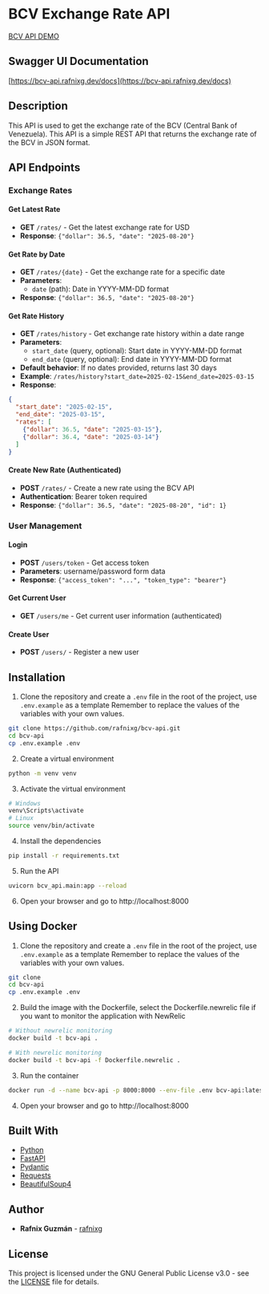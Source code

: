 # BCV Exchange Rate API

[BCV API DEMO](https://bcv-api.rafnixg.dev/)

## Swagger UI Documentation

[https://bcv-api.rafnixg.dev/docs](https://bcv-api.rafnixg.dev/docs)

## Description
This API is used to get the exchange rate of the BCV (Central Bank of Venezuela).
This API is a simple REST API that returns the exchange rate of the BCV in JSON format.

## API Endpoints

### Exchange Rates

#### Get Latest Rate
- **GET** `/rates/` - Get the latest exchange rate for USD
- **Response**: `{"dollar": 36.5, "date": "2025-08-20"}`

#### Get Rate by Date
- **GET** `/rates/{date}` - Get the exchange rate for a specific date
- **Parameters**: 
  - `date` (path): Date in YYYY-MM-DD format
- **Response**: `{"dollar": 36.5, "date": "2025-08-20"}`

#### Get Rate History
- **GET** `/rates/history` - Get exchange rate history within a date range
- **Parameters**: 
  - `start_date` (query, optional): Start date in YYYY-MM-DD format
  - `end_date` (query, optional): End date in YYYY-MM-DD format
- **Default behavior**: If no dates provided, returns last 30 days
- **Example**: `/rates/history?start_date=2025-02-15&end_date=2025-03-15`
- **Response**: 
```json
{
  "start_date": "2025-02-15",
  "end_date": "2025-03-15", 
  "rates": [
    {"dollar": 36.5, "date": "2025-03-15"},
    {"dollar": 36.4, "date": "2025-03-14"}
  ]
}
```

#### Create New Rate (Authenticated)
- **POST** `/rates/` - Create a new rate using the BCV API
- **Authentication**: Bearer token required
- **Response**: `{"dollar": 36.5, "date": "2025-08-20", "id": 1}`

### User Management

#### Login
- **POST** `/users/token` - Get access token
- **Parameters**: username/password form data
- **Response**: `{"access_token": "...", "token_type": "bearer"}`

#### Get Current User
- **GET** `/users/me` - Get current user information (authenticated)

#### Create User
- **POST** `/users/` - Register a new user

## Installation
1. Clone the repository and create a `.env` file in the root of the project, use `.env.example` as a template
    Remember to replace the values of the variables with your own values.
```bash
git clone https://github.com/rafnixg/bcv-api.git
cd bcv-api
cp .env.example .env
```
2. Create a virtual environment
```bash
python -m venv venv
```
3. Activate the virtual environment
```bash
# Windows
venv\Scripts\activate
# Linux
source venv/bin/activate
```
4. Install the dependencies
```bash
pip install -r requirements.txt
```
5. Run the API
```bash
uvicorn bcv_api.main:app --reload
```
6. Open your browser and go to http://localhost:8000


## Using Docker

1. Clone the repository and create a `.env` file in the root of the project, use `.env.example` as a template
    Remember to replace the values of the variables with your own values.
```bash
git clone
cd bcv-api
cp .env.example .env
```

2. Build the image with the Dockerfile, select the Dockerfile.newrelic file if you want to monitor the application with NewRelic
```bash
# Without newrelic monitoring
docker build -t bcv-api .

# With newrelic monitoring
docker build -t bcv-api -f Dockerfile.newrelic .
```

3. Run the container
```bash
docker run -d --name bcv-api -p 8000:8000 --env-file .env bcv-api:latest
```

4. Open your browser and go to http://localhost:8000

## Built With
- [Python](https://www.python.org/)
- [FastAPI](https://fastapi.tiangolo.com/)
- [Pydantic](https://pydantic-docs.helpmanual.io/)
- [Requests](https://docs.python-requests.org/en/master/)
- [BeautifulSoup4](https://www.crummy.com/software/BeautifulSoup/bs4/doc/)

## Author
- **Rafnix Guzmán** - [rafnixg](https://links.rafnixg.dev?ref=bcv-api)


## License
This project is licensed under the GNU General Public License v3.0 - see the [LICENSE](LICENSE) file for details.
